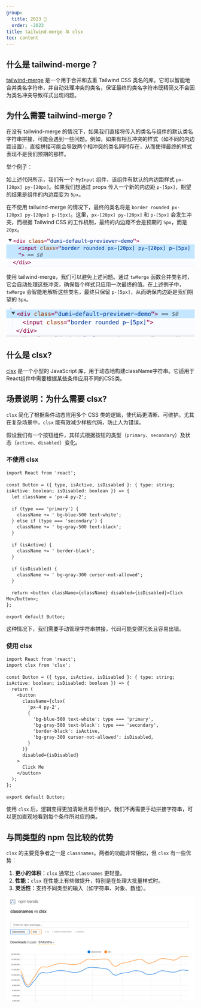 ```yaml
---
group:
  title: 2023 🐰
  order: -2023
title: tailwind-merge 与 clsx
toc: content
---
```


## 什么是 tailwind-merge？

[tailwind-merge](https://github.com/dcastil/tailwind-merge) 是一个用于合并和去重 Tailwind CSS 类名的库。它可以智能地合并类名字符串，并自动处理冲突的类名，保证最终的类名字符串既精简又不会因为类名冲突导致样式出现问题。

## 为什么需要 tailwind-merge？

在没有 tailwind-merge 的情况下，如果我们直接将传入的类名与组件的默认类名字符串拼接，可能会遇到一些问题。例如，如果有相互冲突的样式（如不同的内边距设置），直接拼接可能会导致两个相冲突的类名同时存在，从而使得最终的样式表现不是我们预期的那样。

举个例子：

<code src="./_2023__tailwind-merge-and-clsx/without-tailwind-merge.jsx"></code>

如上述代码所示，我们有一个 `MyInput` 组件，该组件有默认的内边距样式 `px-[20px] py-[20px]`。如果我们想通过 props 传入一个新的内边距 `p-[5px]`，期望的结果是组件的内边距变为 `5px`。

在不使用 tailwind-merge 的情况下，最终的类名将是 `border rounded px-[20px] py-[20px] p-[5px]`。这里，`px-[20px] py-[20px]` 和 `p-[5px]` 会发生冲突，而根据 Tailwind CSS 的工作机制，最终的内边距不会是预期的 `5px`，而是 `20px`。

![20241021152512](https://raw.githubusercontent.com/chuenwei0129/my-picgo-repo/master/react/20241021152512.png)

使用 tailwind-merge，我们可以避免上述问题。通过 `twMerge` 函数合并类名时，它会自动处理这些冲突，确保每个样式只应用一次最终的值。在上述例子中，`twMerge` 会智能地解析这些类名，最终只保留 `p-[5px]`，从而确保内边距是我们期望的 `5px`。

![20241021152437](https://raw.githubusercontent.com/chuenwei0129/my-picgo-repo/master/react/20241021152437.png)

<code src="./_2023__tailwind-merge-and-clsx/with-tailwind-merge.jsx"></code>

## 什么是 clsx?

[clsx](https://github.com/lukeed/clsx#readme) 是一个小型的 JavaScript 库，用于动态地构建className字符串。它适用于React组件中需要根据某些条件应用不同的CSS类。

## 场景说明：为什么需要 clsx?

`clsx` 简化了根据条件动态应用多个 CSS 类的逻辑，使代码更清晰、可维护。尤其在复杂场景中，`clsx` 能有效减少样板代码，防止人为错误。

假设我们有一个按钮组件，其样式根据按钮的类型（`primary`、`secondary`）及状态（`active`、`disabled`）变化。

### 不使用 clsx

```tsx | pure
import React from 'react';

const Button = ({ type, isActive, isDisabled }: { type: string; isActive: boolean; isDisabled: boolean }) => {
  let className = 'px-4 py-2';

  if (type === 'primary') {
    className += ' bg-blue-500 text-white';
  } else if (type === 'secondary') {
    className += ' bg-gray-500 text-black';
  }

  if (isActive) {
    className += ' border-black';
  }

  if (isDisabled) {
    className += ' bg-gray-300 cursor-not-allowed';
  }

  return <button className={className} disabled={isDisabled}>Click Me</button>;
};

export default Button;
```

这种情况下，我们需要手动管理字符串拼接，代码可能变得冗长且容易出错。

### 使用 clsx

```tsx | pure
import React from 'react';
import clsx from 'clsx';

const Button = ({ type, isActive, isDisabled }: { type: string; isActive: boolean; isDisabled: boolean }) => {
  return (
    <button
      className={clsx(
        'px-4 py-2',
        {
          'bg-blue-500 text-white': type === 'primary',
          'bg-gray-500 text-black': type === 'secondary',
          'border-black': isActive,
          'bg-gray-300 cursor-not-allowed': isDisabled,
        }
      )}
      disabled={isDisabled}
    >
      Click Me
    </button>
  );
};

export default Button;
```

使用 `clsx` 后，逻辑变得更加清晰且易于维护。我们不再需要手动拼接字符串，可以更加直观地看到每个条件所对应的类。

## 与同类型的 npm 包比较的优势

`clsx` 的主要竞争者之一是 `classnames`。两者的功能非常相似，但 `clsx` 有一些优势：

1. **更小的体积**：`clsx` 通常比 `classnames` 更轻量。
2. **性能**：`clsx` 在性能上有些微提升，特别是在处理大批量样式时。
3. **灵活性**：支持不同类型的输入（如字符串、对象、数组）。

![20240618063005](https://raw.githubusercontent.com/chuenwei0129/my-picgo-repo/master/me/20240618063005.png)
